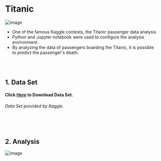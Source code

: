 # Titanic

![image](https://user-images.githubusercontent.com/38183241/51159581-45cdfa80-18cd-11e9-8d08-6d9cb2bcba29.png)

* One of the famous Kaggle contests, the Titanic passenger data analysis
* Python and Jupyter notebook were used to configure the analysis environment.
* By analyzing the data of passengers boarding the Titanic, it is possible to predict the passenger's death.

<br>
<br>

## 1. Data Set

#### Click [Here](https://www.kaggle.com/c/3136/download-all) to Download Data Set.
###### *Data Set provided by Kaggle.*

<br>
<br>

## 2. Analysis

![image](https://user-images.githubusercontent.com/38183241/51345823-55bd2880-1adf-11e9-8c80-485e0407e0eb.png)

